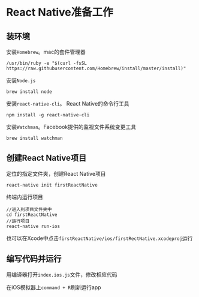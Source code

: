 # React Native准备工作

## 装环境

安装`Homebrew`。mac的套件管理器

```
/usr/bin/ruby -e "$(curl -fsSL https://raw.githubusercontent.com/Homebrew/install/master/install)"
```
安装`Node.js`

```
brew install node
```

安装`react-native-cli`。 React Native的命令行工具

```
npm install -g react-native-cli
```


安装`Watchman`。Facebook提供的监视文件系统变更工具

```
brew install watchman
```	

## 创建React Native项目

定位的指定文件夹，创建React Native项目

```
react-native init firstReactNative
```

终端内运行项目

```
//进入到项目文件夹中
cd firstReactNative 
//运行项目
react-native run-ios
```

也可以在Xcode中点击`firstReactNative/ios/firstRectNative.xcodeproj`运行

## 编写代码并运行

用编译器打开`index.ios.js`文件，修改相应代码

在iOS模拟器上`command + R`刷新运行app